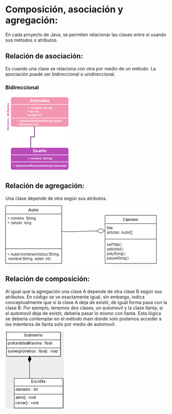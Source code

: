 # Composición, asociación y agregación:
En cada proyecto de Java, se permiten relacionar las clases entre sí usando sus métodos o atributos.


## Relación de asociación:
Es cuando una clase se relaciona con otra por medio de un método. La asociación puede ser bidireccional o unidireccional.

### Bidireccional

![tabla](./uml_asociacion.png)

## Relación de agregación:
Una clase depende de otra según sus atributos.

![diagrama](./diagrama1.png)

## Relación de composición:
Al igual que la agregación una clase A depende de otra clase B según sus atributos. En código se ve exactamente igual, sin embargo, indica conceptualmente que si la clase A deja de existir, de igual forma pasa con la clase B. Por ejemplo, tenemos dos clases, un automovil y la clase llanta, si el automovil deja de existir, deberia pasar lo mismo con llanta. Esta lógica se deberia contemplar en el método main donde solo podamos acceder a los miembros de llanta solo por medio de automovil.

![composicion](./composicion.png)

